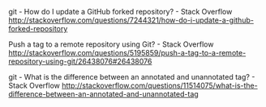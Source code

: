 git - How do I update a GitHub forked repository? - Stack Overflow
 http://stackoverflow.com/questions/7244321/how-do-i-update-a-github-forked-repository

Push a tag to a remote repository using Git? - Stack Overflow
 http://stackoverflow.com/questions/5195859/push-a-tag-to-a-remote-repository-using-git/26438076#26438076

git - What is the difference between an annotated and unannotated tag? - Stack Overflow
 http://stackoverflow.com/questions/11514075/what-is-the-difference-between-an-annotated-and-unannotated-tag


